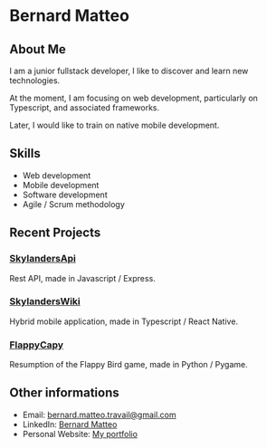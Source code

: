 
# Bernard Matteo

## About Me

I am a junior fullstack developer, I like to discover and learn new technologies.   

At the moment, I am focusing on web development, particularly on Typescript, and associated frameworks.  

Later, I would like to train on native mobile development.

## Skills
- Web development
- Mobile development
- Software development
- Agile / Scrum methodology

## Recent Projects

### [SkylandersApi](https://github.com/MatteoBernard/SkylandersApi)
Rest API, made in Javascript / Express.

### [SkylandersWiki](https://github.com/MatteoBernard/SkylandersWiki)
Hybrid mobile application, made in Typescript / React Native.

### [FlappyCapy](https://github.com/MatteoBernard/FlappyCapy)
Resumption of the Flappy Bird game, made in Python / Pygame.

## Other informations
- Email: bernard.matteo.travail@gmail.com
- LinkedIn: [Bernard Matteo](https://www.linkedin.com/in/matt%C3%A9o-bernard-00137a255/)
- Personal Website: [My portfolio](https://matteobernard.github.io/portfolio/)
